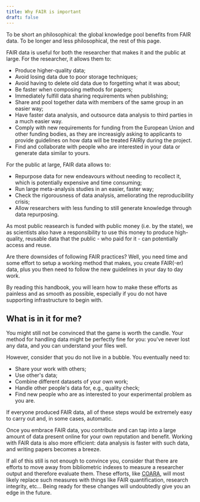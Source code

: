 ```yaml
---
title: Why FAIR is important
draft: false
---
```


To be short an philosophical: the global knowledge pool benefits from FAIR data.
To be longer and less philosophical, the rest of this page.

FAIR data is useful for both the researcher that makes it and the public at large.
For the researcher, it allows them to:
- Produce higher-quality data;
- Avoid losing data due to poor storage techniques;
- Avoid having to delete old data due to forgetting what it was about;
- Be faster when composing methods for papers;
- Immediately fulfill data sharing requirements when publishing;
- Share and pool together data with members of the same group in an easier way;
- Have faster data analysis, and outsource data analysis to third parties in a much easier way.
- Comply with new requirements for funding from the European Union and other funding bodies, as they are increasigly asking to applicants to provide guidelines on how data will be treated FAIRly during the project.
- Find and collaborate with people who are interested in your data or generate data similar to yours.

For the public at large, FAIR data allows to:
- Repurpose data for new endeavours without needing to recollect it, which is potentially expensive and time consuming;
- Run large meta-analysis studies in an easier, faster way;
- Check the rigorousness of data analysis, ameliorating the reproducibility crisis;
- Allow researchers with less funding to still generate knowledge through data repurposing.

As most public reasearch is funded with public money (i.e. by the state), we as scientists also have a responsibility to use this money to produce high-quality, reusable data that the public - who paid for it - can potentially access and reuse.

Are there downsides of following FAIR practices?
Well, you need time and some effort to setup a working method that makes, you create FAIR(-er) data, plus you then need to follow the new guidelines in your day to day work.

By reading this handbook, you will learn how to make these efforts as painless and as smooth as possible, especially if you do not have supporting infrastructure to begin with.

## What is in it for me?

You might still not be convinced that the game is worth the candle.
Your method for handling data might be perfectly fine for you: you've never lost any data, and you can understand your files well.

However, consider that you do not live in a bubble.
You eventually need to:
- Share your work with others;
- Use other's data;
- Combine different datasets of your own work;
- Handle other people's data for, e.g., quality check;
- Find new people who are as interested to your experimental problem as you are.

If everyone produced FAIR data, all of these steps would be extremely easy to carry out and, in some cases, automatic.

Once you embrace FAIR data, you contribute and can tap into a large amount of data present online for your own reputation and benefit.
Working with FAIR data is also more efficient: data analysis is faster with such data, and writing papers becomes a breeze.

If all of this still is not enough to convince you, consider that there are efforts to move away from bibliometric indexes to measure a researcher output and therefore evaluate them.
These efforts, like [COARA](https://coara.eu/), will most likely replace such measures with things like FAIR quantification, research integrity, etc...
Being ready for these changes will undoubtedly give you an edge in the future.

